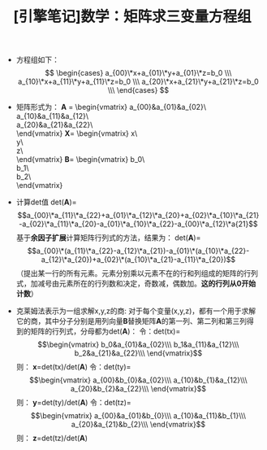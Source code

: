 ﻿---
title: '[引擎笔记]数学：矩阵求三变量方程组'
tags: '引擎笔记'
copyright: true
---
- 方程组如下：
$$
\begin{cases}
a_{00}\*x+a_{01}\*y+a_{01}\*z=b_0 \\\
a_{10}\*x+a_{11}\*y+a_{11}\*z=b_0 \\\
a_{20}\*x+a_{21}\*y+a_{21}\*z=b_0 \\\
\end{cases}
$$
<!--more-->
- 矩阵形式为：
**A** =
\begin{vmatrix}
a_{00}&a_{01}&a_{02}\\\
a_{10}&a_{11}&a_{12}\\\
a_{20}&a_{21}&a_{22}\\\
\end{vmatrix}
**X**=
\begin{vmatrix}
x\\\
y\\\
z\\\
\end{vmatrix}
**B**=
\begin{vmatrix}
b_0\\\
b_1\\\
b_2\\\
\end{vmatrix}
- 计算det值
det(**A**)=$$a_{00}\*a_{11}\*a_{22}+a_{01}\*a_{12}\*a_{20}+a_{02}\*a_{10}\*a_{21}-a_{02}\*a_{11}\*a_{20}-a_{01}\*a_{10}\*a_{22}-a_{00}\*a_{12}\*a{21}$$
基于**余因子扩展**计算矩阵行列式的方法，结果为：
det(**A**)=$$a_{00}\*(a_{11}\*a_{22}-a_{12}\*a_{21})-a_{01}\*(a_{10}\*a_{22}-a_{12}\*a_{20})+a_{02}\*(a_{10}\*a_{21}-a_{11}\*a_{20})$$
（提出某一行的所有元素。元素分别乘以元素不在的行和列组成的矩阵的行列式，加减号由元素所在的行列数和决定，奇数减，偶数加。**这的行列从0开始计数**）

- 克莱姆法表示为一组求解x,y,z的商:
	对于每个变量(x,y,z)，都有一个用于求解它的商，其中分子分别是用列向量**B**替换矩阵**A**的第一列、第二列和第三列得到的矩阵的行列式，分母都为det(**A**)：
令：det(tx)=
$$\begin{vmatrix}
b_0&a_{01}&a_{02}\\\
b_1&a_{11}&a_{12}\\\
b_2&a_{21}&a_{22}\\\
\end{vmatrix}$$
则：
**x**=det(tx)/det(**A**)
令：det(ty)=
$$\begin{vmatrix}
a_{00}&b_{0}&a_{02}\\\
a_{10}&b_{1}&a_{12}\\\
a_{20}&b_{2}&a_{22}\\\
\end{vmatrix}$$
则：
**y**=det(ty)/det(**A**)
令：det(tz)=
$$\begin{vmatrix}
a_{00}&a_{01}&b_{0}\\\
a_{10}&a_{11}&b_{1}\\\
a_{20}&a_{21}&b_{2}\\\
\end{vmatrix}$$
则：
**z**=det(tz)/det(**A**)
													
																	
